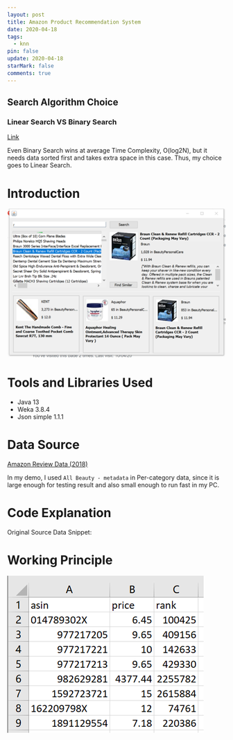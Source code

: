 ```yaml
---
layout: post
title: Amazon Product Recommendation System
date: 2020-04-18
tags:
  - knn
pin: false
update: 2020-04-18
starMark: false
comments: true
---
```

## Search Algorithm Choice

### Linear Search VS Binary Search

[Link](https://techdifferences.com/difference-between-linear-search-and-binary-search.html)

Even Binary Search wins at average Time Complexity, O(log2N), but it needs data sorted first and takes extra space in this case. Thus, my choice goes to Linear Search.

# Introduction

![Screenshot](/assets/uploads/5e191dac7cb767d152d97ae9a02bf28.png)

# Tools and Libraries Used

* Java 13
* Weka 3.8.4
* Json simple 1.1.1

# Data Source

[Amazon Review Data (2018)](https://nijianmo.github.io/amazon/index.html)

In my demo, I used `All Beauty - metadata` in Per-category data, since it is large enough for testing result and also small enough to run fast in my PC.

# Code Explanation

Original Source Data Snippet:

# Working Principle
![](/assets/uploads/20200418215012.png)

